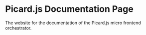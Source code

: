 # Picard.js Documentation Page

The website for the documentation of the Picard.js micro frontend orchestrator.
